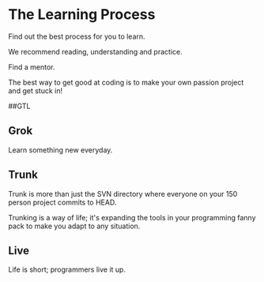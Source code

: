 # The Learning Process

Find out the best process for you to learn.

We recommend reading, understanding and practice.

Find a mentor.

The best way to get good at coding is to make your own passion project and get stuck in!

##GTL

## Grok
Learn something new everyday.

## Trunk
Trunk is more than just the SVN directory where everyone on your 150 person project commits to HEAD.

Trunking is a way of life; it's expanding the tools in your programming fanny pack to make you adapt to any situation.

## Live
Life is short; programmers live it up.